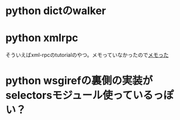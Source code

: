 # python dictのwalker

# python xmlrpc

そういえばxml-rpcのtutorialのやつ。メモっていなかったので[メモった](../20161013/example_xmlrpc)

# python wsgirefの裏側の実装がselectorsモジュール使っているっぽい？

